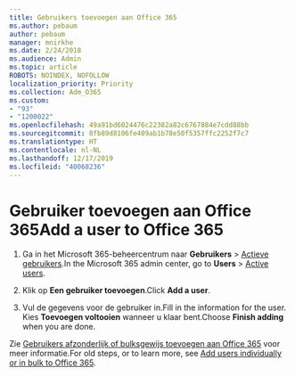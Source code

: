 ```yaml
---
title: Gebruikers toevoegen aan Office 365
ms.author: pebaum
author: pebaum
manager: mnirkhe
ms.date: 2/24/2018
ms.audience: Admin
ms.topic: article
ROBOTS: NOINDEX, NOFOLLOW
localization_priority: Priority
ms.collection: Adm_O365
ms.custom:
- "93"
- "1200022"
ms.openlocfilehash: 49a91bd6024476c22382a82c6767884e7cdd88bb
ms.sourcegitcommit: 0fb89d8106fe409ab1b78e50f5357ffc2252f7c7
ms.translationtype: HT
ms.contentlocale: nl-NL
ms.lasthandoff: 12/17/2019
ms.locfileid: "40068236"
---
```

# <a name="add-a-user-to-office-365"></a><span data-ttu-id="2a7d1-102">Gebruiker toevoegen aan Office 365</span><span class="sxs-lookup"><span data-stu-id="2a7d1-102">Add a user to Office 365</span></span>

1. <span data-ttu-id="2a7d1-103">Ga in het Microsoft 365-beheercentrum naar **Gebruikers** > [Actieve gebruikers](https://admin.microsoft.com/Adminportal/Home?source=applauncher#/users).</span><span class="sxs-lookup"><span data-stu-id="2a7d1-103">In the Microsoft 365 admin center, go to **Users** > [Active users](https://admin.microsoft.com/Adminportal/Home?source=applauncher#/users).</span></span>

2. <span data-ttu-id="2a7d1-104">Klik op **Een gebruiker toevoegen**.</span><span class="sxs-lookup"><span data-stu-id="2a7d1-104">Click **Add a user**.</span></span>

3. <span data-ttu-id="2a7d1-105">Vul de gegevens voor de gebruiker in.</span><span class="sxs-lookup"><span data-stu-id="2a7d1-105">Fill in the information for the user.</span></span> <span data-ttu-id="2a7d1-106">Kies **Toevoegen voltooien** wanneer u klaar bent.</span><span class="sxs-lookup"><span data-stu-id="2a7d1-106">Choose **Finish adding** when you are done.</span></span>

<span data-ttu-id="2a7d1-107">Zie [Gebruikers afzonderlijk of bulksgewijs toevoegen aan Office 365](https://docs.microsoft.com/office365/admin/add-users/add-users) voor meer informatie.</span><span class="sxs-lookup"><span data-stu-id="2a7d1-107">For old steps, or to learn more, see [ Add users individually or in bulk to Office 365](https://docs.microsoft.com/office365/admin/add-users/add-users).</span></span>